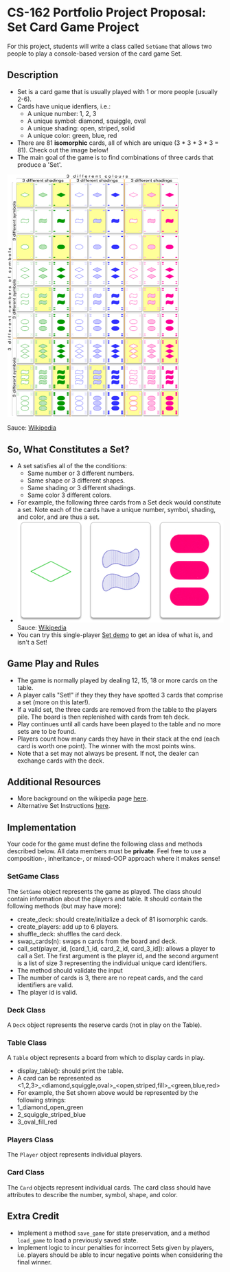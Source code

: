 # CS-162 Portfolio Project Proposal: Set Card Game Project
For this project, students will write a class called `SetGame` that allows two people to play a console-based version of the card game Set.

## Description
* Set is a card game that is usually played with 1 or more people (usually 2-6).
* Cards have unique idenfiers, i.e.:
  * A unique number: 1, 2, 3
  * A unique symbol: diamond, squiggle, oval
  * A unique shading: open, striped, solid
  * A unique color: green, blue, red
* There are 81 **isomorphic** cards, all of which are unique (3 * 3 * 3 * 3 = 81). Check out the image below! 
* The main goal of the game is to find combinations of three cards that produce a 'Set'. 

<img alt="Set-Isomorphic-Cards" src="./assets/set-isomorphic.svg" width="400"/>

Sauce: [Wikipedia](https://en.wikipedia.org/wiki/Set_(card_game))

## So, What Constitutes a Set?
* A set satisfies all of the the conditions:
  * Same number or 3 different numbers. 
  * Same shape or 3 different shapes.
  * Same shading or 3 different shadings.
  * Same color 3 different colors. 
* For example, the following three cards from a Set deck would constitute a set. Note each of the cards have a unique number, symbol, shading, and color, and are thus a set. 
 * ![Set](./assets/set.png)
 Sauce: [Wikipedia](https://en.wikipedia.org/wiki/Set_(card_game))
* You can try this single-player [Set demo](http://www.setgame.com/set/puzzle) to get an idea of what is, and isn't a Set!

## Game Play and Rules
* The game is normally played by dealing 12, 15, 18 or more cards on the table. 
* A player calls "Set!" if they they they have spotted 3 cards that comprise a set (more on this later!).
* If a valid set, the three cards are removed from the table to the players pile. The board is then replenished with cards from teh deck. 
* Play continues until all cards have been played to the table and no more sets are to be found.
* Players count how many cards they have in their stack at the end (each card is worth one point). The winner with the most points wins. 
* Note that a set may not always be present. If not, the dealer can exchange cards with the deck. 

## Additional Resources
* More background on the wikipedia page [here](https://en.wikipedia.org/wiki/Set_(card_game)).
* Alternative Set Instructions [here](https://www.setgame.com/sites/default/files/instructions/SET%20INSTRUCTIONS%20-%20ENGLISH.pdf).

## Implementation
Your code for the game must define the following class and methods described below. All data members must be **private**. Feel free to use a composition-, inheritance-, or mixed-OOP approach where it makes sense!

### SetGame Class 
The `SetGame` object represents the game as played. The class should contain information about the players and table. It should contain the following methods (but may have more):
* create_deck: should create/initialize a deck of 81 isomorphic cards. 
* create_players: add up to 6 players.
* shuffle_deck: shuffles the card deck.
* swap_cards(n): swaps n cards from the board and deck.
* call_set(player_id, [card_1_id, card_2_id, card_3_id]): allows a player to call a Set. The first argument is the player id, and the second argument is a list of size 3 representing the individual unique card identifiers.
 * The method should validate the input
  * The number of cards is 3, there are no repeat cards, and the card identifiers are valid.
  * The player id is valid.

### Deck Class
A `Deck` object represents the reserve cards (not in play on the Table).

### Table Class
A `Table` object represents a board from which to display cards in play.
* display_table(): should print the table.
 * A card can be represented as <1,2,3>\_<diamond,squiggle,oval>\_<open,striped,fill>\_<green,blue,red>
 * For example, the Set shown above would be represented by the following strings:
  * 1_diamond_open_green
  * 2_squiggle_striped_blue
  * 3_oval_fill_red

### Players Class
The `Player` object represents individual players.

### Card Class
The `Card` objects represent individual cards. The card class should have attributes to describe the number, symbol, shape, and color. 

## Extra Credit
* Implement a method `save_game` for state preservation, and a method `load_game` to load a previously saved state.
* Implement logic to incur penalties for incorrect Sets given by players, i.e. players should be able to incur negative points when considering the final winner.


